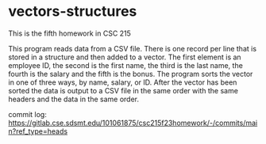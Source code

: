 # vectors-structures
This is the fifth homework in CSC 215

This program reads data from a CSV file. There is one record per line that is stored in a structure and then added to a vector. The first element is an employee ID, the second is the first name, the third is the last name, the fourth is the salary and the fifth is the bonus. The program sorts the vector in one of three ways, by name, salary, or ID. After the vector has been sorted the data is output to a CSV file in the same order with the same headers and the data in the same order.

commit log: https://gitlab.cse.sdsmt.edu/101061875/csc215f23homework/-/commits/main?ref_type=heads
